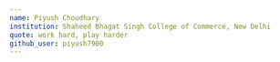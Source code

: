 ```yaml
---
name: Piyush Choudhary
institution: Shaheed Bhagat Singh College of Commerce, New Delhi
quote: work hard, play harder
github_user: piyush7900
---
```

